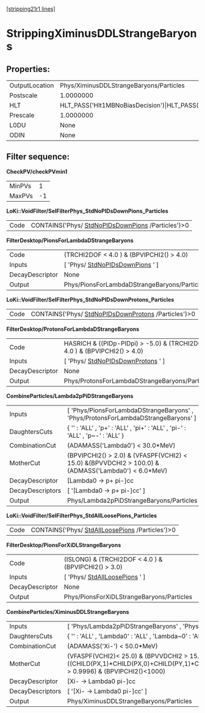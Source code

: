 [[stripping21r1 lines]](./stripping21r1-index)

# StrippingXiminusDDLStrangeBaryons

## Properties:

|                |                                                                                                                                                                                                                                    |
|----------------|------------------------------------------------------------------------------------------------------------------------------------------------------------------------------------------------------------------------------------|
| OutputLocation | Phys/XiminusDDLStrangeBaryons/Particles                                                                                                                                                                                            |
| Postscale      | 1.0000000                                                                                                                                                                                                                          |
| HLT            | HLT_PASS('Hlt1MBNoBiasDecision')\|HLT_PASS('Hlt1MBMicroBiasTStationDecision')\|HLT_PASS('Hlt1MBMicroBiasVeloDecision')\|HLT_PASS('Hlt1MBMicroBiasTStationRateLimitedDecision')\|HLT_PASS('Hlt1MBMicroBiasVeloRateLimitedDecision') |
| Prescale       | 1.0000000                                                                                                                                                                                                                          |
| L0DU           | None                                                                                                                                                                                                                               |
| ODIN           | None                                                                                                                                                                                                                               |

## Filter sequence:

**CheckPV/checkPVmin1**

|        |     |
|--------|-----|
| MinPVs | 1   |
| MaxPVs | -1  |

**LoKi::VoidFilter/SelFilterPhys_StdNoPIDsDownPions_Particles**

|      |                                                                                          |
|------|------------------------------------------------------------------------------------------|
| Code | CONTAINS('Phys/ [StdNoPIDsDownPions](./stripping21r1-stdnopidsdownpions) /Particles')\>0 |

**FilterDesktop/PionsForLambdaDStrangeBaryons**

|                 |                                                                         |
|-----------------|-------------------------------------------------------------------------|
| Code            | (TRCHI2DOF \< 4.0 ) & (BPVIPCHI2() \> 4.0)                              |
| Inputs          | [ 'Phys/ [StdNoPIDsDownPions](./stripping21r1-stdnopidsdownpions) ' ] |
| DecayDescriptor | None                                                                    |
| Output          | Phys/PionsForLambdaDStrangeBaryons/Particles                            |

**LoKi::VoidFilter/SelFilterPhys_StdNoPIDsDownProtons_Particles**

|      |                                                                                              |
|------|----------------------------------------------------------------------------------------------|
| Code | CONTAINS('Phys/ [StdNoPIDsDownProtons](./stripping21r1-stdnopidsdownprotons) /Particles')\>0 |

**FilterDesktop/ProtonsForLambdaDStrangeBaryons**

|                 |                                                                               |
|-----------------|-------------------------------------------------------------------------------|
| Code            | HASRICH & ((PIDp-PIDpi) \> -5.0) & (TRCHI2DOF \< 4.0 ) & (BPVIPCHI2() \> 4.0) |
| Inputs          | [ 'Phys/ [StdNoPIDsDownProtons](./stripping21r1-stdnopidsdownprotons) ' ]   |
| DecayDescriptor | None                                                                          |
| Output          | Phys/ProtonsForLambdaDStrangeBaryons/Particles                                |

**CombineParticles/Lambda2pPiDStrangeBaryons**

|                  |                                                                                                        |
|------------------|--------------------------------------------------------------------------------------------------------|
| Inputs           | [ 'Phys/PionsForLambdaDStrangeBaryons' , 'Phys/ProtonsForLambdaDStrangeBaryons' ]                    |
| DaughtersCuts    | { '' : 'ALL' , 'p+' : 'ALL' , 'pi+' : 'ALL' , 'pi-' : 'ALL' , 'p\~-' : 'ALL' }                         |
| CombinationCut   | (ADAMASS('Lambda0') \< 30.0\*MeV)                                                                      |
| MotherCut        | (BPVIPCHI2() \> 2.0) & (VFASPF(VCHI2) \< 15.0) &(BPVVDCHI2 \> 100.0) & (ADMASS('Lambda0') \< 6.0\*MeV) |
| DecayDescriptor  | [Lambda0 -\> p+ pi-]cc                                                                               |
| DecayDescriptors | [ '[Lambda0 -\> p+ pi-]cc' ]                                                                       |
| Output           | Phys/Lambda2pPiDStrangeBaryons/Particles                                                               |

**LoKi::VoidFilter/SelFilterPhys_StdAllLoosePions_Particles**

|      |                                                                                      |
|------|--------------------------------------------------------------------------------------|
| Code | CONTAINS('Phys/ [StdAllLoosePions](./stripping21r1-stdallloosepions) /Particles')\>0 |

**FilterDesktop/PionsForXiDLStrangeBaryons**

|                 |                                                                     |
|-----------------|---------------------------------------------------------------------|
| Code            | (ISLONG) & (TRCHI2DOF \< 4.0 ) & (BPVIPCHI2() \> 3.0)               |
| Inputs          | [ 'Phys/ [StdAllLoosePions](./stripping21r1-stdallloosepions) ' ] |
| DecayDescriptor | None                                                                |
| Output          | Phys/PionsForXiDLStrangeBaryons/Particles                           |

**CombineParticles/XiminusDDLStrangeBaryons**

|                  |                                                                                                                                                                                        |
|------------------|----------------------------------------------------------------------------------------------------------------------------------------------------------------------------------------|
| Inputs           | [ 'Phys/Lambda2pPiDStrangeBaryons' , 'Phys/PionsForXiDLStrangeBaryons' ]                                                                                                             |
| DaughtersCuts    | { '' : 'ALL' , 'Lambda0' : 'ALL' , 'Lambda\~0' : 'ALL' , 'pi+' : 'ALL' , 'pi-' : 'ALL' }                                                                                               |
| CombinationCut   | (ADAMASS('Xi-') \< 50.0\*MeV)                                                                                                                                                          |
| MotherCut        | (VFASPF(VCHI2)\< 25.0) & (BPVVDCHI2 \> 15.0) & ((CHILD(PX,1)\*CHILD(PX,0)+CHILD(PY,1)\*CHILD(PY,0)+CHILD(PZ,1)\*CHILD(PZ,0))/(CHILD(P,1)\*CHILD(P,0)) \> 0.9996) & (BPVIPCHI2()\<1000) |
| DecayDescriptor  | [Xi- -\> Lambda0 pi-]cc                                                                                                                                                              |
| DecayDescriptors | [ '[Xi- -\> Lambda0 pi-]cc' ]                                                                                                                                                      |
| Output           | Phys/XiminusDDLStrangeBaryons/Particles                                                                                                                                                |
